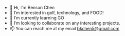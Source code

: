 - 👋 Hi, I’m Benson Chen
- 👀 I’m interested in golf, technology, and FOOD!
- 🌱 I’m currently learning GO
- 💞️ I’m looking to collaborate on any interesting projects.
- 📫 You can reach me at my email bkchen5@gmail.com
